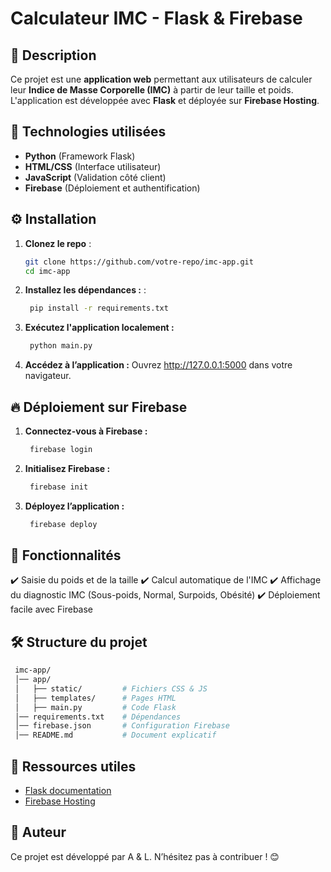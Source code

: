 # Calculateur IMC - Flask & Firebase

## 📌 Description
Ce projet est une **application web** permettant aux utilisateurs de calculer leur **Indice de Masse Corporelle (IMC)** à partir de leur taille et poids. L'application est développée avec **Flask** et déployée sur **Firebase Hosting**.

## 🚀 Technologies utilisées
- **Python** (Framework Flask)
- **HTML/CSS** (Interface utilisateur)
- **JavaScript** (Validation côté client)
- **Firebase** (Déploiement et authentification)

## ⚙️ Installation
1. **Clonez le repo** :
   ```bash
   git clone https://github.com/votre-repo/imc-app.git
   cd imc-app
    ```


2. **Installez les dépendances :** :
   ```bash
    pip install -r requirements.txt
    ```


3. **Exécutez l'application localement :** 
   ```bash
    python main.py
    ```

4. **Accédez à l’application :**  Ouvrez http://127.0.0.1:5000 dans votre navigateur.

## 🔥 Déploiement sur Firebase

1. **Connectez-vous à Firebase :**

   ```bash
    firebase login
    ```

2. **Initialisez Firebase :**
   ```bash
    firebase init
    ```

3. **Déployez l’application :**
 
   ```bash
    firebase deploy
    ```

## 📖 Fonctionnalités
✔️ Saisie du poids et de la taille ✔️ Calcul automatique de l'IMC ✔️ Affichage du diagnostic IMC (Sous-poids, Normal, Surpoids, Obésité) ✔️ Déploiement facile avec Firebase

## 🛠️ Structure du projet

   ```bash
    imc-app/
    │── app/
    │   ├── static/         # Fichiers CSS & JS
    │   ├── templates/      # Pages HTML
    │   ├── main.py         # Code Flask
    │── requirements.txt    # Dépendances
    │── firebase.json       # Configuration Firebase
    │── README.md           # Document explicatif
```

## 🔗 Ressources utiles
- [Flask documentation](https://flask.palletsprojects.com/ "Flask documentation")
- [Firebase Hosting](https://firebase.google.com/docs/hosting "Firebase Hosting")


## 📌 Auteur
Ce projet est développé par A & L. N’hésitez pas à contribuer ! 😊